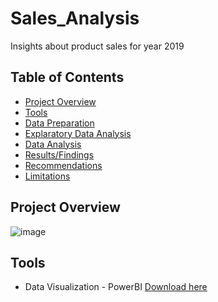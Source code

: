 # Sales_Analysis
Insights about product sales for year 2019


## Table of Contents

- [Project Overview](#project-overview)
- [Tools](#tools)
- [Data Preparation](#data-preparation)
- [Explaratory Data Analysis](#explaratory-data-analysis)
- [Data Analysis](#data-analysis)
- [Results/Findings](#resultsfindings)
- [Recommendations](#recommendations)
- [Limitations](#limitations)

## Project Overview

![image](https://github.com/user-attachments/assets/7d04fda8-5f19-47fa-af3a-937239f19353)

## Tools

- Data Visualization - PowerBI [Download here](https://www.microsoft.com/en-us/download/details.aspx?id=58494)
